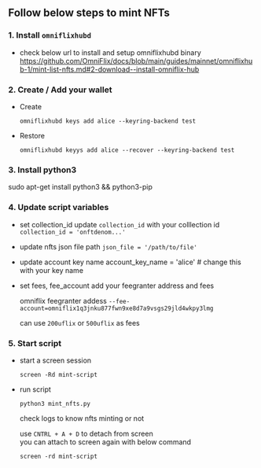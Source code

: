 ## Follow below steps to mint NFTs

### 1. Install `omniflixhubd` 
- check below url to install and setup omniflixhubd binary
    https://github.com/OmniFlix/docs/blob/main/guides/mainnet/omniflixhub-1/mint-list-nfts.md#2-download--install-omniflix-hub

### 2. Create / Add your wallet 

- Create

     `omniflixhubd keys add alice --keyring-backend test`

- Restore

     `omniflixhubd keyys add alice --recover --keyring-backend test`

### 3. Install python3

   sudo apt-get install python3 && python3-pip

### 4. Update script variables 
    
   - set collection_id
      update `collection_id` with your colllection id
     `collection_id = 'onftdenom...'`
      
- update nfts json file path
     `json_file = '/path/to/file'`

- update account key name
      account_key_name = 'alice' # change this with your key name

- set fees, fee_account 
      add your feegranter address and fees
      
     omniflix feegranter addess 
     `--fee-account=omniflix1q3jnku877fwn9xe8d7a9vsgs29jld4wkpy3lmg`
     
     can use `200uflix` or `500uflix` as fees

### 5. Start script
- start a screen session
     
    `screen -Rd mint-script`

- run script
      
    `python3 mint_nfts.py`
      
    check logs to know nfts minting or not
 
    use `CNTRL + A + D` to detach from screen  
    you can attach to screen again with below command
     
     `screen -rd mint-script`



